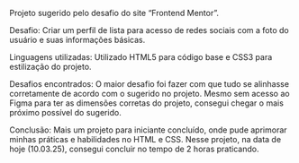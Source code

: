 Projeto sugerido pelo desafio do site “Frontend Mentor”.

Desafio: 
Criar um perfil de lista para acesso de redes sociais com a foto do usuário e suas informações básicas.

Linguagens utilizadas:
Utilizado HTML5 para código base e CSS3 para estilização do projeto.

Desafios encontrados:
O maior desafio foi fazer com que tudo se alinhasse corretamente de acordo com o sugerido no projeto. Mesmo sem acesso ao Figma para ter as dimensões corretas do projeto, consegui chegar o mais próximo possível do sugerido.

Conclusão:
Mais um projeto para iniciante concluído, onde pude aprimorar minhas práticas e habilidades no HTML e CSS. Nesse projeto, na data de hoje (10.03.25), consegui concluir no tempo de 2 horas praticando.

